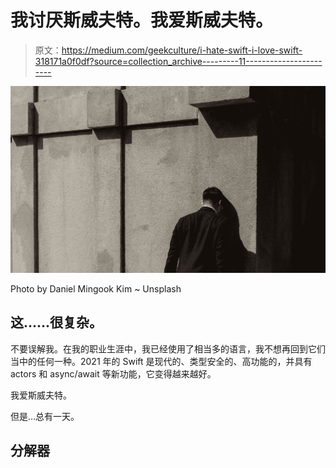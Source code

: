 # 我讨厌斯威夫特。我爱斯威夫特。

> 原文：<https://medium.com/geekculture/i-hate-swift-i-love-swift-318171a0f0df?source=collection_archive---------11----------------------->

![](img/c19699bb35614ec83358e95c1960fa33.png)

Photo by Daniel Mingook Kim ~ Unsplash

## 这……很复杂。

不要误解我。在我的职业生涯中，我已经使用了相当多的语言，我不想再回到它们当中的任何一种。2021 年的 Swift 是现代的、类型安全的、高功能的，并具有 actors 和 async/await 等新功能，它变得越来越好。

我爱斯威夫特。

但是…总有一天。

## 分解器